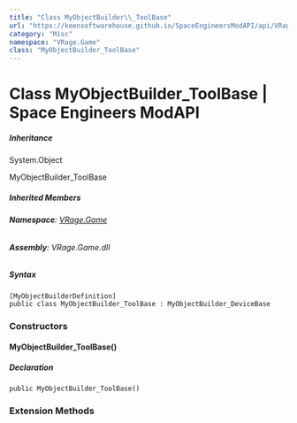 ```yaml
---
title: "Class MyObjectBuilder\\_ToolBase"
url: "https://keensoftwarehouse.github.io/SpaceEngineersModAPI/api/VRage.Game.MyObjectBuilder_ToolBase.html"
category: "Misc"
namespace: "VRage.Game"
class: "MyObjectBuilder_ToolBase"
---
```


# Class MyObjectBuilder\_ToolBase | Space Engineers ModAPI

##### Inheritance

System.Object

MyObjectBuilder\_ToolBase

##### Inherited Members

###### **Namespace**: [VRage.Game](https://keensoftwarehouse.github.io/SpaceEngineersModAPI/api/VRage.Game.html)

###### **Assembly**: VRage.Game.dll

##### Syntax

```
[MyObjectBuilderDefinition]
public class MyObjectBuilder_ToolBase : MyObjectBuilder_DeviceBase
```

### Constructors

#### MyObjectBuilder\_ToolBase()

##### Declaration

```
public MyObjectBuilder_ToolBase()
```

### Extension Methods